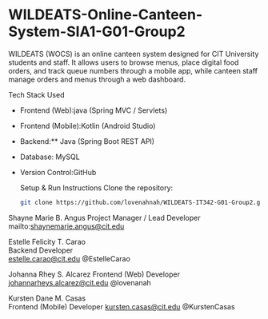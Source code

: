 # WILDEATS-Online-Canteen-System-SIA1-G01-Group2

WILDEATS (WOCS) is an online canteen system designed for CIT University students and staff. It allows users to browse menus, place digital food orders, and track queue numbers through a mobile app, while canteen staff manage orders and menus through a web dashboard.

Tech Stack Used
- Frontend (Web):java (Spring MVC / Servlets)
- Frontend (Mobile):Kotlin (Android Studio)
- Backend:** Java (Spring Boot REST API)
- Database: MySQL
- Version Control:GitHub

  Setup & Run Instructions
  Clone the repository:
   ```bash
   git clone https://github.com/lovenahnah/WILDEATS-IT342-G01-Group2.git

Shayne Marie B. Angus 
Project Manager / Lead Developer 
mailto:shaynemarie.angus@cit.edu

Estelle Felicity T. Carao	
Backend Developer	
estelle.carao@cit.edu
	@EstelleCarao
  
Johanna Rhey S. Alcarez	
Frontend (Web) Developer	
johannarheys.alcarez@cit.edu
	@lovenanah

Kursten Dane M. Casas	
Frontend (Mobile) Developer	
kursten.casas@cit.edu
	@KurstenCasas
